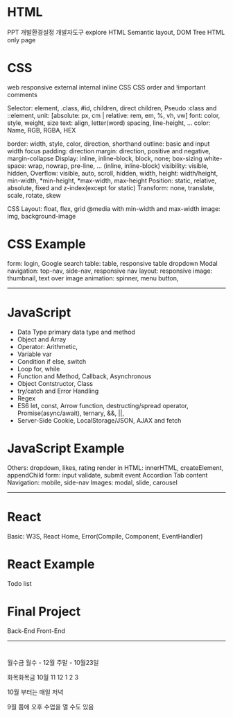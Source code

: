 # HTML
PPT
개발환경설정
개발자도구 explore
HTML Semantic layout, DOM Tree
HTML only page 

# CSS
web responsive
external internal inline CSS
CSS order and !important
comments

Selector: element, .class, #id, children, direct children,
Pseudo :class and ::element,
unit: [absolute: px, cm | relative: rem, em, %, vh, vw]
font: color, style, weight, size
text: align, letter(word) spacing, line-height, ...
color: Name, RGB, RGBA, HEX

border: width, style, color, direction, shorthand
outline: basic and input width focus
padding: direction
margin: direction, positive and negative, margin-collapse
Display: inline, inline-block, block, none;
box-sizing
white-space: wrap, nowrap, pre-line, ... (inline, inline-block)
visibility: visible, hidden,
Overflow: visible, auto, scroll, hidden,
width, height: width/height, min-width, *min-height, *max-width, max-height
Position: static, relative, absolute, fixed and z-index(except for static)
Transform: none, translate, scale, rotate, skew

CSS Layout: float, flex, grid
@media with min-width and max-width
image: img, background-image

# CSS Example
form: login, Google search 
table: table, responsive table
dropdown
Modal
navigation: top-nav, side-nav, responsive nav
layout: responsive
image: thumbnail, text over image
animation: spinner, menu button, 

- - -

# JavaScript
- Data Type
primary data type and method
- Object and Array
- Operator: Arithmetic, 
- Variable
var
- Condition
if else, switch
- Loop 
for, while
- Function and Method, Callback, Asynchronous
- Object Contstructor, Class
- try/catch and Error Handling
- Regex
- ES6
let, const, Arrow function, destructing/spread operator, Promise(async/await), ternary, &&, ||,
- Server-Side
Cookie, LocalStorage/JSON, AJAX and fetch

# JavaScript Example
Others: dropdown, likes, rating
render in HTML: innerHTML, createElement, appendChild
form: input validate, submit event
Accordion
Tab content
Navigation: mobile, side-nav
Images: modal, slide, carousel

- - -

# React
Basic: W3S, React Home, Error(Compile, Component, EventHandler)

# React Example
Todo list

# Final Project
Back-End
Front-End

- - -

# 
월수금 월수 - 12월
주말 - 10월23일

화목화목금 10월 11 12 1 2 3

10월 부터는 매일 저녁

9월 쯤에 오후 수업을 열 수도 있음